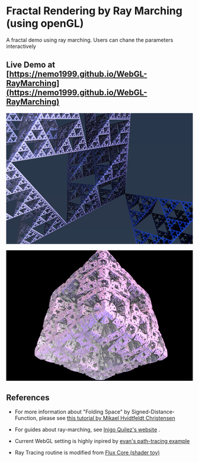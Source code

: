 # Fractal Rendering by Ray Marching (using openGL)

A fractal demo using ray marching.
Users can chane the parameters interactively

## Live Demo at [https://nemo1999.github.io/WebGL-RayMarching](https://nemo1999.github.io/WebGL-RayMarching)


![](triangle.png)

![](sponge.png)

## References

- For more information about "Folding Space" by Signed-Distance-Function, please see [this tutorial by Mikael Hvidtfeldt Christensen](http://blog.hvidtfeldts.net/index.php/2011/08/distance-estimated-3d-fractals-iii-folding-space/)

- For guides about ray-marching, see [Inigo Quilez's website](https://www.iquilezles.org/www/index.htm) .

- Current WebGL setting is highly inpired by [evan's path-tracing example](http://madebyevan.com/webgl-path-tracing/)

- Ray Tracing routine is modified from [Flux Core (shader toy)](https://www.shadertoy.com/view/ltlSWf) 

